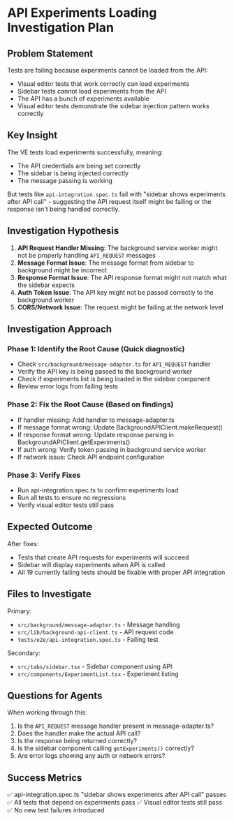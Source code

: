 # API Experiments Loading Investigation Plan

## Problem Statement

Tests are failing because experiments cannot be loaded from the API:
- Visual editor tests that work correctly can load experiments
- Sidebar tests cannot load experiments from the API
- The API has a bunch of experiments available
- Visual editor tests demonstrate the sidebar injection pattern works correctly

## Key Insight

The VE tests load experiments successfully, meaning:
- The API credentials are being set correctly
- The sidebar is being injected correctly
- The message passing is working

But tests like `api-integration.spec.ts` fail with "sidebar shows experiments after API call" - suggesting the API request itself might be failing or the response isn't being handled correctly.

## Investigation Hypothesis

1. **API Request Handler Missing**: The background service worker might not be properly handling `API_REQUEST` messages
2. **Message Format Issue**: The message format from sidebar to background might be incorrect
3. **Response Format Issue**: The API response format might not match what the sidebar expects
4. **Auth Token Issue**: The API key might not be passed correctly to the background worker
5. **CORS/Network Issue**: The request might be failing at the network level

## Investigation Approach

### Phase 1: Identify the Root Cause (Quick diagnostic)
- Check `src/background/message-adapter.ts` for `API_REQUEST` handler
- Verify the API key is being passed to the background worker
- Check if experiments list is being loaded in the sidebar component
- Review error logs from failing tests

### Phase 2: Fix the Root Cause (Based on findings)
- If handler missing: Add handler to message-adapter.ts
- If message format wrong: Update BackgroundAPIClient.makeRequest()
- If response format wrong: Update response parsing in BackgroundAPIClient.getExperiments()
- If auth wrong: Verify token passing in background service worker
- If network issue: Check API endpoint configuration

### Phase 3: Verify Fixes
- Run api-integration.spec.ts to confirm experiments load
- Run all tests to ensure no regressions
- Verify visual editor tests still pass

## Expected Outcome

After fixes:
- Tests that create API requests for experiments will succeed
- Sidebar will display experiments when API is called
- All 19 currently failing tests should be fixable with proper API integration

## Files to Investigate

Primary:
- `src/background/message-adapter.ts` - Message handling
- `src/lib/background-api-client.ts` - API request code
- `tests/e2e/api-integration.spec.ts` - Failing test

Secondary:
- `src/tabs/sidebar.tsx` - Sidebar component using API
- `src/components/ExperimentList.tsx` - Experiment listing

## Questions for Agents

When working through this:
1. Is the `API_REQUEST` message handler present in message-adapter.ts?
2. Does the handler make the actual API call?
3. Is the response being returned correctly?
4. Is the sidebar component calling `getExperiments()` correctly?
5. Are error logs showing any auth or network errors?

## Success Metrics

✅ api-integration.spec.ts "sidebar shows experiments after API call" passes
✅ All tests that depend on experiments pass
✅ Visual editor tests still pass
✅ No new test failures introduced
